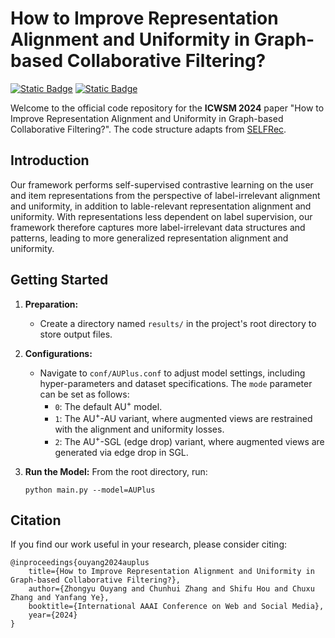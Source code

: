 # How to Improve Representation Alignment and Uniformity in Graph-based Collaborative Filtering?
[![Static Badge](https://img.shields.io/badge/Python-v3.9+-blue)](https://img.shields.io/badge/PyTorch-v1.13+.0-blue) [![Static Badge](https://img.shields.io/badge/PyTorch-v1.13+-brightgreen)](https://img.shields.io/badge/PyTorch-v1.13+.0-brightgreen)


Welcome to the official code repository for the **ICWSM 2024** paper "How to Improve Representation Alignment and Uniformity in Graph-based Collaborative Filtering?". The code structure adapts from [SELFRec](https://github.com/Coder-Yu/SELFRec).

## Introduction
Our framework performs self-supervised contrastive learning on the user and item representations from the perspective of label-irrelevant alignment and uniformity, in addition to lable-relevant representation alignment and uniformity. With representations less dependent on label supervision, our framework therefore captures more label-irrelevant data structures and patterns, leading to more generalized representation alignment and uniformity.

## Getting Started

1. **Preparation:** 
   - Create a directory named `results/` in the project's root directory to store output files.

2. **Configurations:**
   - Navigate to `conf/AUPlus.conf` to adjust model settings, including hyper-parameters and dataset specifications. The `mode` parameter can be set as follows:
     - `0`: The default AU<sup>+</sup> model.
     - `1`: The AU<sup>+</sup>-AU variant, where augmented views are restrained with the alignment and uniformity losses.
     - `2`: The AU<sup>+</sup>-SGL (edge drop) variant, where augmented views are generated via edge drop in SGL.

3. **Run the Model:**
  From the root directory, run:
    ```
    python main.py --model=AUPlus
    ```

## Citation
If you find our work useful in your research, please consider citing:
```
@inproceedings{ouyang2024auplus
    title={How to Improve Representation Alignment and Uniformity in Graph-based Collaborative Filtering?},
    author={Zhongyu Ouyang and Chunhui Zhang and Shifu Hou and Chuxu Zhang and Yanfang Ye},
    booktitle={International AAAI Conference on Web and Social Media},
    year={2024}
}
```
